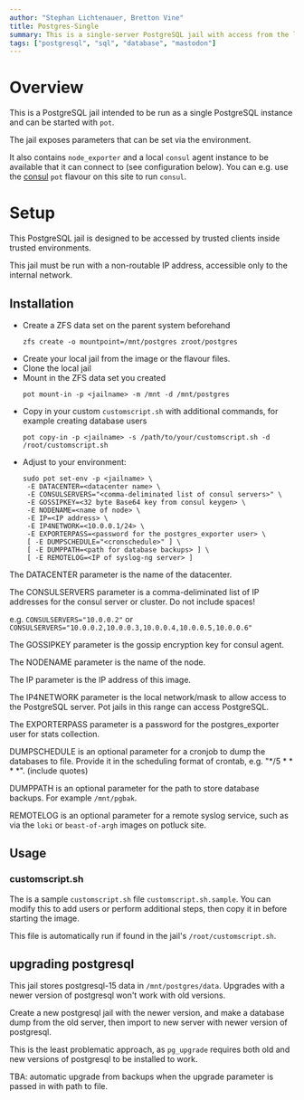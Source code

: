 ```yaml
---
author: "Stephan Lichtenauer, Bretton Vine"
title: Postgres-Single
summary: This is a single-server PostgreSQL jail with access from the local network.
tags: ["postgresql", "sql", "database", "mastodon"]
---
```


# Overview

This is a PostgreSQL jail intended to be run as a single PostgreSQL instance and can be started with ```pot```.

The jail exposes parameters that can be set via the environment.

It also contains `node_exporter` and a local `consul` agent instance to be
available that it can connect to (see configuration below). You can e.g.
use the [consul](https://potluck.honeyguide.net/blog/consul/) `pot` flavour
on this site to run `consul`.

# Setup

This PostgreSQL jail is designed to be accessed by trusted clients inside trusted environments.

This jail must be run with a non-routable IP address, accessible only to the internal network.

## Installation

* Create a ZFS data set on the parent system beforehand
  ```
  zfs create -o mountpoint=/mnt/postgres zroot/postgres
  ```
* Create your local jail from the image or the flavour files.
* Clone the local jail
* Mount in the ZFS data set you created
  ```
  pot mount-in -p <jailname> -m /mnt -d /mnt/postgres
  ```
* Copy in your custom `customscript.sh` with additional commands, for example creating database users
  ```
  pot copy-in -p <jailname> -s /path/to/your/customscript.sh -d /root/customscript.sh
  ```
* Adjust to your environment:
  ```
  sudo pot set-env -p <jailname> \
   -E DATACENTER=<datacenter name> \
   -E CONSULSERVERS="<comma-deliminated list of consul servers>" \
   -E GOSSIPKEY=<32 byte Base64 key from consul keygen> \
   -E NODENAME=<name of node> \
   -E IP=<IP address> \
   -E IP4NETWORK=<10.0.0.1/24> \
   -E EXPORTERPASS=<password for the postgres_exporter user> \
   [ -E DUMPSCHEDULE="<cronschedule>" ] \
   [ -E DUMPPATH=<path for database backups> ] \
   [ -E REMOTELOG=<IP of syslog-ng server> ]
  ```

The DATACENTER parameter is the name of the datacenter.

The CONSULSERVERS parameter is a comma-deliminated list of IP addresses for the consul server or cluster. Do not include spaces!

e.g. ```CONSULSERVERS="10.0.0.2"``` or ```CONSULSERVERS="10.0.0.2,10.0.0.3,10.0.0.4,10.0.0.5,10.0.0.6"```

The GOSSIPKEY parameter is the gossip encryption key for consul agent.

The NODENAME parameter is the name of the node.

The IP parameter is the IP address of this image.

The IP4NETWORK parameter is the local network/mask to allow access to the PostgreSQL server. Pot jails in this range can access PostgreSQL.

The EXPORTERPASS parameter is a password for the postgres_exporter user for stats collection.

DUMPSCHEDULE is an optional parameter for a cronjob to dump the databases to file. Provide it in the scheduling format of crontab, e.g. "*/5 * * * *". (include quotes)

DUMPPATH is an optional parameter for the path to store database backups. For example `/mnt/pgbak`.

REMOTELOG is an optional parameter for a remote syslog service, such as via the `loki` or `beast-of-argh` images on potluck site.

## Usage

### customscript.sh

The is a sample `customscript.sh` file `customscript.sh.sample`. You can modify this to add users or perform additional steps, then copy it in before starting the image.

This file is automatically run if found in the jail's `/root/customscript.sh`.

## upgrading postgresql

This jail stores postgresql-15 data in `/mnt/postgres/data`. Upgrades with a newer version of postgresql won't work with old versions.

Create a new postgresql jail with the newer version, and make a database dump from the old server, then import to new server with newer version of postgresql. 

This is the least problematic approach, as `pg_upgrade` requires both old and new versions of postgresql to be installed to work.

TBA: automatic upgrade from backups when the upgrade parameter is passed in with path to file.
